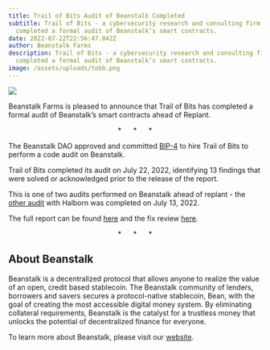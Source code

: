 ```yaml
---
title: Trail of Bits Audit of Beanstalk Completed
subtitle: Trail of Bits - a cybersecurity research and consulting firm - has
  completed a formal audit of Beanstalk’s smart contracts.
date: 2022-07-22T22:56:47.042Z
author: Beanstalk Farms
description: Trail of Bits - a cybersecurity research and consulting firm - has
  completed a formal audit of Beanstalk’s smart contracts.
image: /assets/uploads/tobb.png
---
```

![](/assets/uploads/tobb.png)

Beanstalk Farms is pleased to announce that Trail of Bits has completed a formal audit of Beanstalk’s smart contracts ahead of Replant.

<p style="text-align: center;"> *      *      * </p>

The Beanstalk DAO approved and committed [BIP-4](https://github.com/BeanstalkFarms/Beanstalk/blob/master/bips/bip-4.md) to hire Trail of Bits to perform a code audit on Beanstalk.

Trail of Bits completed its audit on July 22, 2022, identifying 13 findings that were solved or acknowledged prior to the release of the report. 

This is one of two audits performed on Beanstalk ahead of replant - the [other audit](https://bean.money/blog/halborn-audit-of-beanstalk-completed) with Halborn was completed on July 13, 2022. 

The full report can be found [here](https://arweave.net/YQ10Jsu0IuedTTH2XAmbQXJ0USe3SPBcYZweXzZiCw8) and the fix review [here](https://arweave.net/JbPm1ylccQDLTc_n1wvaC5Np0YuChjt5nQ7OkLZI_gQ).

<p style="text-align: center;"> *      *      * </p>

## About Beanstalk

Beanstalk is a decentralized protocol that allows anyone to realize the value of an open, credit based stablecoin. The Beanstalk community of lenders, borrowers and savers secures a protocol-native stablecoin, Bean, with the goal of creating the most accessible digital money system. By eliminating collateral requirements, Beanstalk is the catalyst for a trustless money that unlocks the potential of decentralized finance for everyone. 

To learn more about Beanstalk, please visit our [website](http://app.bean.money/).